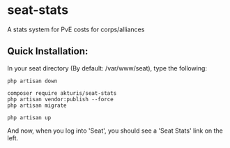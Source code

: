 # seat-stats
A stats system for PvE costs for corps/alliances


## Quick Installation:

In your seat directory (By default:  /var/www/seat), type the following:

```
php artisan down

composer require akturis/seat-stats
php artisan vendor:publish --force
php artisan migrate

php artisan up
```

And now, when you log into 'Seat', you should see a 'Seat Stats' link on the left.


